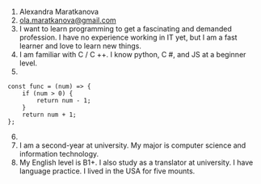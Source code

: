 1. Alexandra Maratkanova
2. ola.maratkanova@gmail.com
3. I want to learn programming to get a fascinating and demanded profession. I have no experience working in IT yet, but I am a fast learner and love to learn new things.
4. I am familiar with C / C ++. I know python, C #, and JS at a beginner level.
5.
```
const func = (num) => {
 	if (num > 0) { 
		return num - 1; 
	} 
	return num + 1; 
}; 
```
6.  
7. I am a second-year at university. My major is computer science and information technology.
8. My English level is B1+. I also study as a translator at university. I have language practice. I lived in the USA for five mounts.
